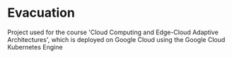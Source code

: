 # Evacuation

Project used for the course 'Cloud Computing and Edge-Cloud Adaptive Architectures', which is deployed on Google Cloud using the Google Cloud Kubernetes Engine
